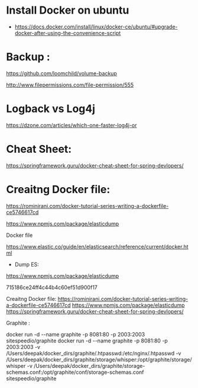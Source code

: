  # Install Docker on ubuntu
- https://docs.docker.com/install/linux/docker-ce/ubuntu/#upgrade-docker-after-using-the-convenience-script


# Backup : 

https://github.com/loomchild/volume-backup

http://www.filepermissions.com/file-permission/555



# Logback vs Log4j
 https://dzone.com/articles/which-one-faster-log4j-or

 
# Cheat Sheet:

https://springframework.guru/docker-cheat-sheet-for-spring-devlopers/


# Creaitng Docker file:

https://rominirani.com/docker-tutorial-series-writing-a-dockerfile-ce5746617cd

https://www.npmjs.com/package/elasticdump





Docker file 

https://www.elastic.co/guide/en/elasticsearch/reference/current/docker.html

- Dump ES:

https://www.npmjs.com/package/elasticdump


715186ce24ff4c44b4c60ef51d900f17


Creaitng Docker file:
https://rominirani.com/docker-tutorial-series-writing-a-dockerfile-ce5746617cd
https://www.npmjs.com/package/elasticdump
https://springframework.guru/docker-cheat-sheet-for-spring-devlopers/


Graphite :

docker run -d --name graphite  -p 8081:80  -p 2003:2003 sitespeedio/graphite
docker run -d  --name graphite -p 8081:80 -p 2003:2003 -v /Users/deepak/docker_dirs/graphite/.htpasswd:/etc/nginx/.htpasswd -v /Users/deepak/docker_dirs/graphite/storage/whisper:/opt/graphite/storage/whisper  -v /Users/deepak/docker_dirs/graphite/storage-schemas.conf:/opt/graphite/conf/storage-schemas.conf sitespeedio/graphite
  
 